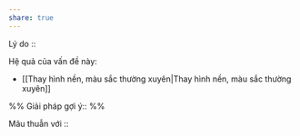 ```yaml
---
share: true
---
```

Lý do :: 

Hệ quả của vấn đề này:
- [[Thay hình nền, màu sắc thường xuyên|Thay hình nền, màu sắc thường xuyên]]


%%
Giải pháp gợi ý:: 
%%



Mâu thuẫn với ::